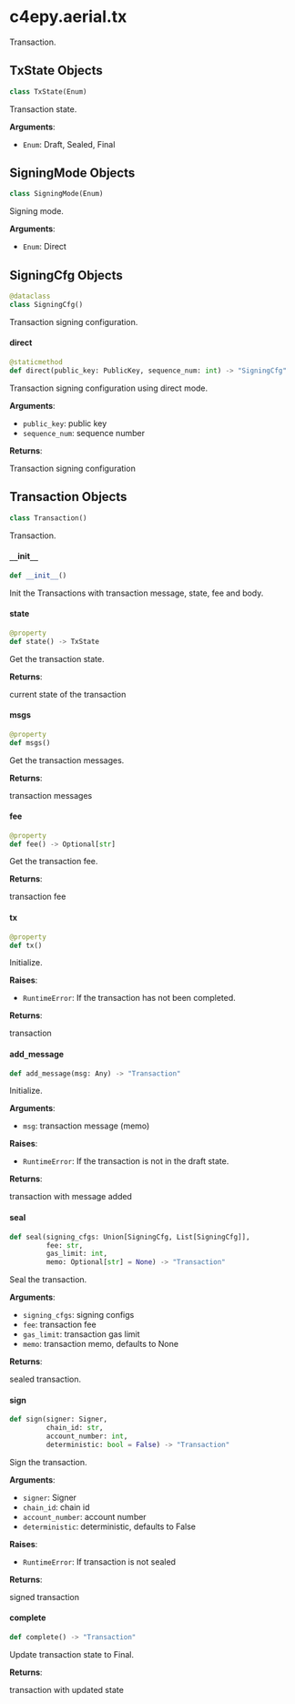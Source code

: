 <a id="c4epy.aerial.tx"></a>

# c4epy.aerial.tx

Transaction.

<a id="c4epy.aerial.tx.TxState"></a>

## TxState Objects

```python
class TxState(Enum)
```

Transaction state.

**Arguments**:

- `Enum`: Draft, Sealed, Final

<a id="c4epy.aerial.tx.SigningMode"></a>

## SigningMode Objects

```python
class SigningMode(Enum)
```

Signing mode.

**Arguments**:

- `Enum`: Direct

<a id="c4epy.aerial.tx.SigningCfg"></a>

## SigningCfg Objects

```python
@dataclass
class SigningCfg()
```

Transaction signing configuration.

<a id="c4epy.aerial.tx.SigningCfg.direct"></a>

#### direct

```python
@staticmethod
def direct(public_key: PublicKey, sequence_num: int) -> "SigningCfg"
```

Transaction signing configuration using direct mode.

**Arguments**:

- `public_key`: public key
- `sequence_num`: sequence number

**Returns**:

Transaction signing configuration

<a id="c4epy.aerial.tx.Transaction"></a>

## Transaction Objects

```python
class Transaction()
```

Transaction.

<a id="c4epy.aerial.tx.Transaction.__init__"></a>

#### `__`init`__`

```python
def __init__()
```

Init the Transactions with transaction message, state, fee and body.

<a id="c4epy.aerial.tx.Transaction.state"></a>

#### state

```python
@property
def state() -> TxState
```

Get the transaction state.

**Returns**:

current state of the transaction

<a id="c4epy.aerial.tx.Transaction.msgs"></a>

#### msgs

```python
@property
def msgs()
```

Get the transaction messages.

**Returns**:

transaction messages

<a id="c4epy.aerial.tx.Transaction.fee"></a>

#### fee

```python
@property
def fee() -> Optional[str]
```

Get the transaction fee.

**Returns**:

transaction fee

<a id="c4epy.aerial.tx.Transaction.tx"></a>

#### tx

```python
@property
def tx()
```

Initialize.

**Raises**:

- `RuntimeError`: If the transaction has not been completed.

**Returns**:

transaction

<a id="c4epy.aerial.tx.Transaction.add_message"></a>

#### add`_`message

```python
def add_message(msg: Any) -> "Transaction"
```

Initialize.

**Arguments**:

- `msg`: transaction message (memo)

**Raises**:

- `RuntimeError`: If the transaction is not in the draft state.

**Returns**:

transaction with message added

<a id="c4epy.aerial.tx.Transaction.seal"></a>

#### seal

```python
def seal(signing_cfgs: Union[SigningCfg, List[SigningCfg]],
         fee: str,
         gas_limit: int,
         memo: Optional[str] = None) -> "Transaction"
```

Seal the transaction.

**Arguments**:

- `signing_cfgs`: signing configs
- `fee`: transaction fee
- `gas_limit`: transaction gas limit
- `memo`: transaction memo, defaults to None

**Returns**:

sealed transaction.

<a id="c4epy.aerial.tx.Transaction.sign"></a>

#### sign

```python
def sign(signer: Signer,
         chain_id: str,
         account_number: int,
         deterministic: bool = False) -> "Transaction"
```

Sign the transaction.

**Arguments**:

- `signer`: Signer
- `chain_id`: chain id
- `account_number`: account number
- `deterministic`: deterministic, defaults to False

**Raises**:

- `RuntimeError`: If transaction is not sealed

**Returns**:

signed transaction

<a id="c4epy.aerial.tx.Transaction.complete"></a>

#### complete

```python
def complete() -> "Transaction"
```

Update transaction state to Final.

**Returns**:

transaction with  updated state

